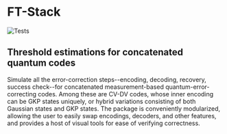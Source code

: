 # FT-Stack

![Tests](https://github.com/XanaduAI/ft-stack/actions/workflows/tests.yaml/badge.svg?branch=main)

## Threshold estimations for concatenated quantum codes
Simulate all the error-correction steps--encoding, decoding, recovery, success check--for concatenated measurement-based quantum-error-correcting codes. Among these are CV-DV codes, whose inner encoding can be GKP states uniquely, or hybrid variations consisting of both Gaussian states and GKP states. The package is conveniently modularized, allowing the user to easily swap encodings, decoders, and other features, and provides a host of visual tools for ease of verifying correctness.
